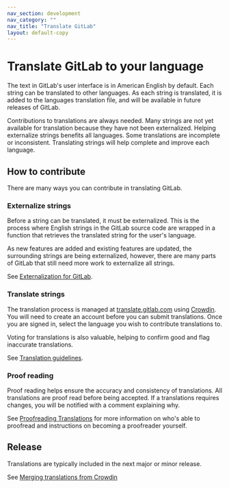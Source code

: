 ```yaml
---
nav_section: development
nav_category: ""
nav_title: "Translate GitLab"
layout: default-copy
---
```


# Translate GitLab to your language

The text in GitLab's user interface is in American English by default.
Each string can be translated to other languages.
As each string is translated, it is added to the languages translation file,
and will be available in future releases of GitLab.

Contributions to translations are always needed.
Many strings are not yet available for translation because they have not been externalized.
Helping externalize strings benefits all languages.
Some translations are incomplete or inconsistent.
Translating strings will help complete and improve each language.

## How to contribute

There are many ways you can contribute in translating GitLab.

### Externalize strings

Before a string can be translated, it must be externalized.
This is the process where English strings in the GitLab source code are wrapped in a function that
retrieves the translated string for the user's language.

As new features are added and existing features are updated, the surrounding strings are being
externalized, however, there are many parts of GitLab that still need more work to externalize all
strings.

See [Externalization for GitLab](externalization.md).

### Translate strings

The translation process is managed at [translate.gitlab.com](https://translate.gitlab.com)
using [Crowdin](https://crowdin.com/).
You will need to create an account before you can submit translations.
Once you are signed in, select the language you wish to contribute translations to.

Voting for translations is also valuable, helping to confirm good and flag inaccurate translations.

See [Translation guidelines](translation.md).

### Proof reading

Proof reading helps ensure the accuracy and consistency of translations. All
translations are proof read before being accepted. If a translations requires
changes, you will be notified with a comment explaining why.

See [Proofreading Translations](proofreader.md) for more information on who's
able to proofread and instructions on becoming a proofreader yourself.

## Release

Translations are typically included in the next major or minor release.

See [Merging translations from Crowdin](merging_translations.md)
